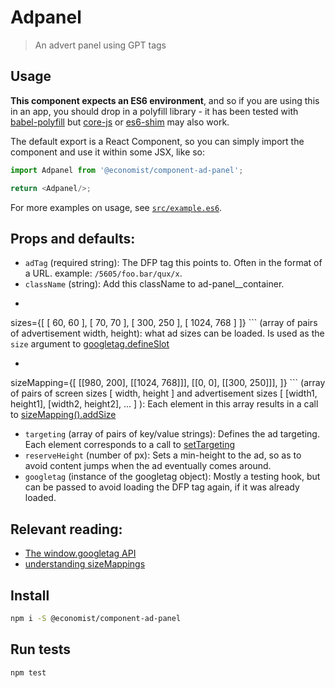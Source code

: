 
# Adpanel
> An advert panel using GPT tags

## Usage

**This component expects an ES6 environment**, and so if you are using this in an app,
you should drop in a polyfill library - it has been tested with [babel-polyfill] but
[core-js] or [es6-shim] may also work.

[babel-polyfill]: https://babeljs.io/docs/usage/polyfill/
[core-js]: https://www.npmjs.com/package/core-js
[es6-shim]: https://www.npmjs.com/package/es6-shim

The default export is a React Component, so you can simply import the component and use
it within some JSX, like so:

```js
import Adpanel from '@economist/component-ad-panel';

return <Adpanel/>;
```

For more examples on usage, see [`src/example.es6`](./src/example.es6).

## Props and defaults:

 * `adTag` (required string): The DFP tag this points to. Often in the format of a URL. example: `/5605/foo.bar/qux/x`.
 * `className` (string): Add this className to ad-panel__container.
 * ```
  sizes={[
      [ 60, 60 ],
      [ 70, 70 ],
      [ 300, 250 ],
      [ 1024, 768 ]
    ]}
  ``` (array of pairs of advertisement width, height): what ad sizes can be loaded. Is used as the `size` argument to [googletag.defineSlot](https://developers.google.com/doubleclick-gpt/reference#googletag.defineSlot)
 * ```
 sizeMapping={[
        [[980, 200], [[1024, 768]]],
        [[0, 0], [[300, 250]]],
      ]}
      ``` (array of pairs of screen sizes [ width, height ] and advertisement sizes [ [width1, height1], [width2, height2], ... ] ): Each element in this array results in a call to [sizeMapping().addSize](https://developers.google.com/doubleclick-gpt/reference#googletag.SizeMappingBuilder_addSize)
 * `targeting` (array of pairs of key/value strings): Defines the ad targeting. Each element corresponds to a call to [setTargeting](https://developers.google.com/doubleclick-gpt/reference#googletag.PassbackSlot_setTargeting)
 * `reserveHeight` (number of px): Sets a min-height to the ad, so as to avoid content jumps when the ad eventually comes around.
 * `googletag` (instance of the googletag object): Mostly a testing hook, but can be passed to avoid loading the DFP tag again, if it was already loaded.

## Relevant reading:

 * [The window.googletag API](https://developers.google.com/doubleclick-gpt/reference)
 * [understanding sizeMappings](https://support.google.com/dfp_premium/answer/3423562)



## Install

```bash
npm i -S @economist/component-ad-panel
```

## Run tests

```bash
npm test
```
